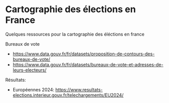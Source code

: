 # Cartographie des élections en France
Quelques ressources pour la cartographie des éléctions en france

Bureaux de vote
- https://www.data.gouv.fr/fr/datasets/proposition-de-contours-des-bureaux-de-vote/
- https://www.data.gouv.fr/fr/datasets/bureaux-de-vote-et-adresses-de-leurs-electeurs/

Résultats:
- Européennes 2024: https://www.resultats-elections.interieur.gouv.fr/telechargements/EU2024/

